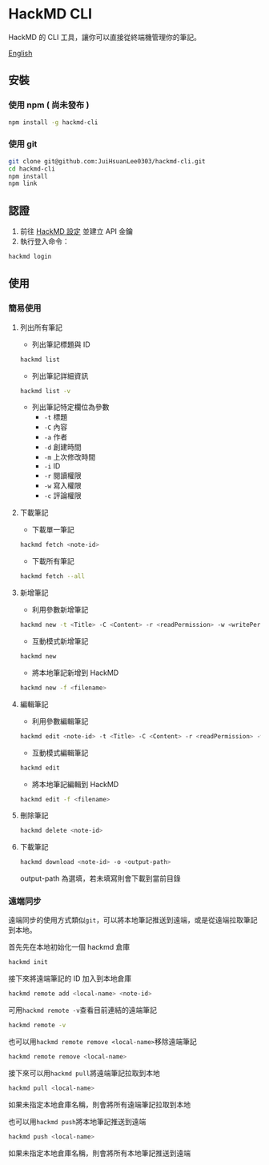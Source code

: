 # HackMD CLI

HackMD 的 CLI 工具，讓你可以直接從終端機管理你的筆記。

[English](README.md)

## 安裝

### 使用 npm ( 尚未發布 )

```bash
npm install -g hackmd-cli
```

### 使用 git

```bash
git clone git@github.com:JuiHsuanLee0303/hackmd-cli.git
cd hackmd-cli
npm install
npm link
```

## 認證

1. 前往 [HackMD 設定](https://hackmd.io/settings#api) 並建立 API 金鑰
2. 執行登入命令：

```bash
hackmd login
```

## 使用

### 簡易使用

1. 列出所有筆記

   - 列出筆記標題與 ID

   ```bash
   hackmd list
   ```

   - 列出筆記詳細資訊

   ```bash
   hackmd list -v
   ```

   - 列出筆記特定欄位為參數
     - `-t` 標題
     - `-C` 內容
     - `-a` 作者
     - `-d` 創建時間
     - `-m` 上次修改時間
     - `-i` ID
     - `-r` 閱讀權限
     - `-w` 寫入權限
     - `-c` 評論權限

2. 下載筆記

   - 下載單一筆記

   ```bash
   hackmd fetch <note-id>
   ```

   - 下載所有筆記

   ```bash
   hackmd fetch --all
   ```

3. 新增筆記

   - 利用參數新增筆記

   ```bash
   hackmd new -t <Title> -C <Content> -r <readPermission> -w <writePermission> -c <commentPermission>
   ```

   - 互動模式新增筆記

   ```bash
   hackmd new
   ```

   - 將本地筆記新增到 HackMD

   ```bash
   hackmd new -f <filename>
   ```

4. 編輯筆記

   - 利用參數編輯筆記

   ```bash
   hackmd edit <note-id> -t <Title> -C <Content> -r <readPermission> -w <writePermission> -c <commentPermission>
   ```

   - 互動模式編輯筆記

   ```bash
   hackmd edit
   ```

   - 將本地筆記編輯到 HackMD

   ```bash
   hackmd edit -f <filename>
   ```

5. 刪除筆記

   ```bash
   hackmd delete <note-id>
   ```

6. 下載筆記

   ```bash
   hackmd download <note-id> -o <output-path>
   ```

   output-path 為選填，若未填寫則會下載到當前目錄

### 遠端同步

遠端同步的使用方式類似`git`，可以將本地筆記推送到遠端，或是從遠端拉取筆記到本地。

首先先在本地初始化一個 hackmd 倉庫

```bash
hackmd init
```

接下來將遠端筆記的 ID 加入到本地倉庫

```bash
hackmd remote add <local-name> <note-id>
```

可用`hackmd remote -v`查看目前連結的遠端筆記

```bash
hackmd remote -v
```

也可以用`hackmd remote remove <local-name>`移除遠端筆記

```bash
hackmd remote remove <local-name>
```

接下來可以用`hackmd pull`將遠端筆記拉取到本地

```bash
hackmd pull <local-name>
```

如果未指定本地倉庫名稱，則會將所有遠端筆記拉取到本地

也可以用`hackmd push`將本地筆記推送到遠端

```bash
hackmd push <local-name>
```

如果未指定本地倉庫名稱，則會將所有本地筆記推送到遠端

